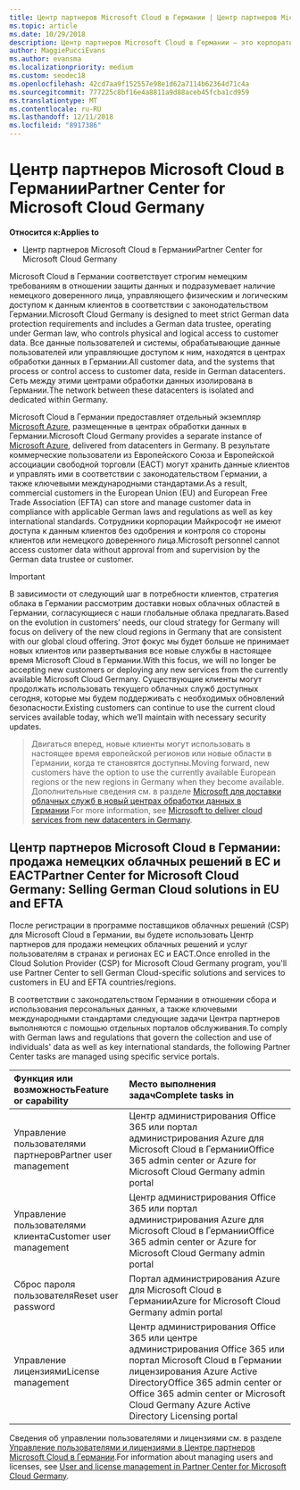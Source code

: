 ```yaml
---
title: Центр партнеров Microsoft Cloud в Германии | Центр партнеров Microsoft Cloud в Германии
ms.topic: article
ms.date: 10/29/2018
description: Центр партнеров Microsoft Cloud в Германии — это корпоративный портал для партнеров Майкрософт, которые желают предложить облачные решения Майкрософт пользователям в странах ЕС и ЕАСТ.
author: MaggiePucciEvans
ms.author: evansma
ms.localizationpriority: medium
ms.custom: seodec18
ms.openlocfilehash: 42cd7aa9f152557e98e1d62a7114b62364d71c4a
ms.sourcegitcommit: 777225c8bf16e4a8811a9d88aceb45fcba1cd959
ms.translationtype: MT
ms.contentlocale: ru-RU
ms.lasthandoff: 12/11/2018
ms.locfileid: "8917386"
---
```

# <a name="partner-center-for-microsoft-cloud-germany"></a><span data-ttu-id="3e828-103">Центр партнеров Microsoft Cloud в Германии</span><span class="sxs-lookup"><span data-stu-id="3e828-103">Partner Center for Microsoft Cloud Germany</span></span>

**<span data-ttu-id="3e828-104">Относится к:</span><span class="sxs-lookup"><span data-stu-id="3e828-104">Applies to</span></span>**

-  <span data-ttu-id="3e828-105">Центр партнеров Microsoft Cloud в Германии</span><span class="sxs-lookup"><span data-stu-id="3e828-105">Partner Center for Microsoft Cloud Germany</span></span>

<span data-ttu-id="3e828-106">Microsoft Cloud в Германии соответствует строгим немецким требованиям в отношении защиты данных и подразумевает наличие немецкого доверенного лица, управляющего физическим и логическим доступом к данным клиентов в соответствии с законодательством Германии.</span><span class="sxs-lookup"><span data-stu-id="3e828-106">Microsoft Cloud Germany is designed to meet strict German data protection requirements and includes a German data trustee, operating under German law, who controls physical and logical access to customer data.</span></span> <span data-ttu-id="3e828-107">Все данные пользователей и системы, обрабатывающие данные пользователей или управляющие доступом к ним, находятся в центрах обработки данных в Германии.</span><span class="sxs-lookup"><span data-stu-id="3e828-107">All customer data, and the systems that process or control access to customer data, reside in German datacenters.</span></span> <span data-ttu-id="3e828-108">Сеть между этими центрами обработки данных изолирована в Германии.</span><span class="sxs-lookup"><span data-stu-id="3e828-108">The network between these datacenters is isolated and dedicated within Germany.</span></span>

<span data-ttu-id="3e828-109">Microsoft Cloud в Германии предоставляет отдельный экземпляр [Microsoft Azure](https://go.microsoft.com/fwlink/?linkid=847992), размещенные в центрах обработки данных в Германии.</span><span class="sxs-lookup"><span data-stu-id="3e828-109">Microsoft Cloud Germany provides a separate instance of [Microsoft Azure](https://go.microsoft.com/fwlink/?linkid=847992), delivered from datacenters in Germany.</span></span> <span data-ttu-id="3e828-110">В результате коммерческие пользователи из Европейского Союза и Европейской ассоциации свободной торговли (ЕАСТ) могут хранить данные клиентов и управлять ими в соответствии с законодательством Германии, а также ключевыми международными стандартами.</span><span class="sxs-lookup"><span data-stu-id="3e828-110">As a result, commercial customers in the European Union (EU) and European Free Trade Association (EFTA) can store and manage customer data in compliance with applicable German laws and regulations as well as key international standards.</span></span> <span data-ttu-id="3e828-111">Сотрудники корпорации Майкрософт не имеют доступа к данным клиентов без одобрения и контроля со стороны клиентов или немецкого доверенного лица.</span><span class="sxs-lookup"><span data-stu-id="3e828-111">Microsoft personnel cannot access customer data without approval from and supervision by the German data trustee or customer.</span></span>

>[!IMPORTANT]
><span data-ttu-id="3e828-112">В зависимости от следующий шаг в потребности клиентов, стратегия облака в Германии рассмотрим доставки новых облачных областей в Германии, согласующиеся с наши глобальные облака предлагать.</span><span class="sxs-lookup"><span data-stu-id="3e828-112">Based on the evolution in customers’ needs, our cloud strategy for Germany will focus on delivery of the new cloud regions in Germany that are consistent with our global cloud offering.</span></span> <span data-ttu-id="3e828-113">Этот фокус мы будет больше не принимает новых клиентов или развертывания все новые службы в настоящее время Microsoft Cloud в Германии.</span><span class="sxs-lookup"><span data-stu-id="3e828-113">With this focus, we will no longer be accepting new customers or deploying any new services from the currently available Microsoft Cloud Germany.</span></span> <span data-ttu-id="3e828-114">Существующие клиенты могут продолжать использовать текущего облачных служб доступных сегодня, которые мы будем поддерживать с необходимых обновлений безопасности.</span><span class="sxs-lookup"><span data-stu-id="3e828-114">Existing customers can continue to use the current cloud services available today, which we’ll maintain with necessary security updates.</span></span> 

><span data-ttu-id="3e828-115">Двигаться вперед, новые клиенты могут использовать в настоящее время европейской регионов или новые области в Германии, когда те становятся доступны.</span><span class="sxs-lookup"><span data-stu-id="3e828-115">Moving forward, new customers have the option to use the currently available European regions or the new regions in Germany when they become available.</span></span> <span data-ttu-id="3e828-116">Дополнительные сведения см. в разделе [Microsoft для доставки облачных служб в новый центрах обработки данных в Германии](https://news.microsoft.com/europe/2018/08/31/microsoft-to-deliver-cloud-services-from-new-datacentres-in-germany-in-2019-to-meet-evolving-customer-needs/).</span><span class="sxs-lookup"><span data-stu-id="3e828-116">For more information, see [Microsoft to deliver cloud services from new datacenters in Germany](https://news.microsoft.com/europe/2018/08/31/microsoft-to-deliver-cloud-services-from-new-datacentres-in-germany-in-2019-to-meet-evolving-customer-needs/).</span></span> 


## <a name="partner-center-for-microsoft-cloud-germany-selling-german-cloud-solutions-in-eu-and-efta"></a><span data-ttu-id="3e828-117">Центр партнеров Microsoft Cloud в Германии: продажа немецких облачных решений в ЕС и ЕАСТ</span><span class="sxs-lookup"><span data-stu-id="3e828-117">Partner Center for Microsoft Cloud Germany: Selling German Cloud solutions in EU and EFTA</span></span>

<span data-ttu-id="3e828-118">После регистрации в программе поставщиков облачных решений (CSP) для Microsoft Cloud в Германии, вы будете использовать Центр партнеров для продажи немецких облачных решений и услуг пользователям в странах и регионах ЕС и ЕАСТ.</span><span class="sxs-lookup"><span data-stu-id="3e828-118">Once enrolled in the Cloud Solution Provider (CSP) for Microsoft Cloud Germany program, you'll use Partner Center to sell German Cloud-specific solutions and services to customers in EU and EFTA countries/regions.</span></span> 

<span data-ttu-id="3e828-119">В соответствии с законодательством Германии в отношении сбора и использования персональных данных, а также ключевыми международными стандартами следующие задачи Центра партнеров выполняются с помощью отдельных порталов обслуживания.</span><span class="sxs-lookup"><span data-stu-id="3e828-119">To comply with German laws and regulations that govern the collection and use of individuals' data as well as key international standards, the following Partner Center tasks are managed using specific service portals.</span></span> 

<span data-ttu-id="3e828-120">Функция или возможность</span><span class="sxs-lookup"><span data-stu-id="3e828-120">Feature or capability</span></span> | <span data-ttu-id="3e828-121">Место выполнения задач</span><span class="sxs-lookup"><span data-stu-id="3e828-121">Complete tasks in</span></span>
:--- | :---
<span data-ttu-id="3e828-122">Управление пользователями партнеров</span><span class="sxs-lookup"><span data-stu-id="3e828-122">Partner user management</span></span> | <span data-ttu-id="3e828-123">Центр администрирования Office 365 или портал администрирования Azure для Microsoft Cloud в Германии</span><span class="sxs-lookup"><span data-stu-id="3e828-123">Office 365 admin center or Azure for Microsoft Cloud Germany admin portal</span></span>
<span data-ttu-id="3e828-124">Управление пользователями клиента</span><span class="sxs-lookup"><span data-stu-id="3e828-124">Customer user management</span></span> | <span data-ttu-id="3e828-125">Центр администрирования Office 365 или портал администрирования Azure для Microsoft Cloud в Германии</span><span class="sxs-lookup"><span data-stu-id="3e828-125">Office 365 admin center or Azure for Microsoft Cloud Germany admin portal</span></span>
<span data-ttu-id="3e828-126">Сброс пароля пользователя</span><span class="sxs-lookup"><span data-stu-id="3e828-126">Reset user password</span></span> | <span data-ttu-id="3e828-127">Портал администрирования Azure для Microsoft Cloud в Германии</span><span class="sxs-lookup"><span data-stu-id="3e828-127">Azure for Microsoft Cloud Germany admin portal</span></span>
<span data-ttu-id="3e828-128">Управление лицензиями</span><span class="sxs-lookup"><span data-stu-id="3e828-128">License management</span></span> | <span data-ttu-id="3e828-129">Центр администрирования Office 365 или центре администрирования Office 365 или портал Microsoft Cloud в Германии лицензирования Azure Active Directory</span><span class="sxs-lookup"><span data-stu-id="3e828-129">Office 365 admin center or Office 365 admin center or Microsoft Cloud Germany Azure Active Directory Licensing portal</span></span>


<span data-ttu-id="3e828-130">Сведения об управлении пользователями и лицензиями см. в разделе [Управление пользователями и лицензиями в Центре партнеров Microsoft Cloud в Германии](user-management-in-partner-center-for-microsoft-cloud-germany.md).</span><span class="sxs-lookup"><span data-stu-id="3e828-130">For information about managing users and licenses, see [User and license management in Partner Center for Microsoft Cloud Germany](user-management-in-partner-center-for-microsoft-cloud-germany.md).</span></span>


